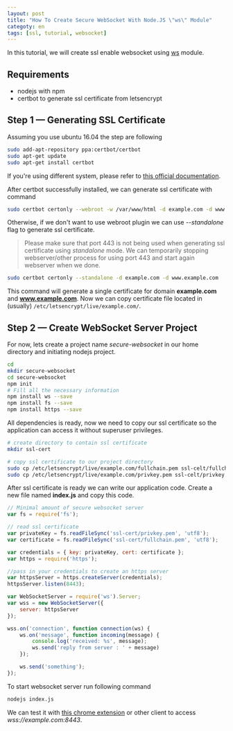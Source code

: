 ```yaml
---
layout: post
title: "How To Create Secure WebSocket With Node.JS \"ws\" Module"
categoty: en
tags: [ssl, tutorial, websocket]
---
```

In this tutorial, we will create ssl enable websocket using [ws](https://github.com/websockets/ws) module.

## Requirements

- nodejs with npm
- certbot to generate ssl certificate from letsencrypt

## Step 1 — Generating SSL Certificate

Assuming you use ubuntu 16.04 the step are following

```bash
sudo add-apt-repository ppa:certbot/certbot
sudo apt-get update
sudo apt-get install certbot
```

If you're using different system, please refer to [this official documentation](https://certbot.eff.org/).

After certbot successfully installed, we can generate ssl certificate with command

```bash
sudo certbot certonly --webroot -w /var/www/html -d example.com -d www.domain.com
```

Otherwise, if we don't want to use webroot plugin we can use *--standalone* flag to generate ssl certificate.

> Please make sure that port 443 is not being used when generating ssl certificate using *standalone* mode. We can temporarily stopping webserver/other process for using port 443 and start again webserver when we done.

```bash
sudo certbot certonly --standalone -d example.com -d www.example.com
```

This command will generate a single certificate for domain **example.com** and **www.example.com**. Now we can copy certificate file located in (usually) `/etc/letsencrypt/live/example.com/`.

## Step 2 — Create WebSocket Server Project

For now, lets create a project name *secure-websocket* in our home directory and initiating nodejs project.

```bash
cd
mkdir secure-websocket
cd secure-websocket
npm init
# Fill all the necessary information
npm install ws --save
npm install fs --save
npm install https --save
```

All dependencies is ready, now we need to copy our ssl certificate so the application can access it without superuser privileges.

```bash
# create directory to contain ssl certificate
mkdir ssl-cert

# copy ssl certificate to our project directory
sudo cp /etc/letsencrypt/live/example.com/fullchain.pem ssl-celt/fullchain.pem
sudo cp /etc/letsencrypt/live/example.com/privkey.pem ssl-celt/privkey.pem
```

After ssl certificate is ready we can write our application code. Create a new file named **index.js** and copy this code.

```javascript
// Minimal amount of secure websocket server
var fs = require('fs');

// read ssl certificate
var privateKey = fs.readFileSync('ssl-cert/privkey.pem', 'utf8');
var certificate = fs.readFileSync('ssl-cert/fullchain.pem', 'utf8');

var credentials = { key: privateKey, cert: certificate };
var https = require('https');

//pass in your credentials to create an https server
var httpsServer = https.createServer(credentials);
httpsServer.listen(8443);

var WebSocketServer = require('ws').Server;
var wss = new WebSocketServer({
    server: httpsServer
});

wss.on('connection', function connection(ws) {
    ws.on('message', function incoming(message) {
        console.log('received: %s', message);
        ws.send('reply from server : ' + message)
    });

    ws.send('something');
});
```

To start websocket server run following command

```bash
nodejs index.js
```

We can test it with [this chrome extension](https://chrome.google.com/webstore/detail/simple-websocket-client/pfdhoblngboilpfeibdedpjgfnlcodoo?hl=en) or other client to access *wss://example.com:8443*.
